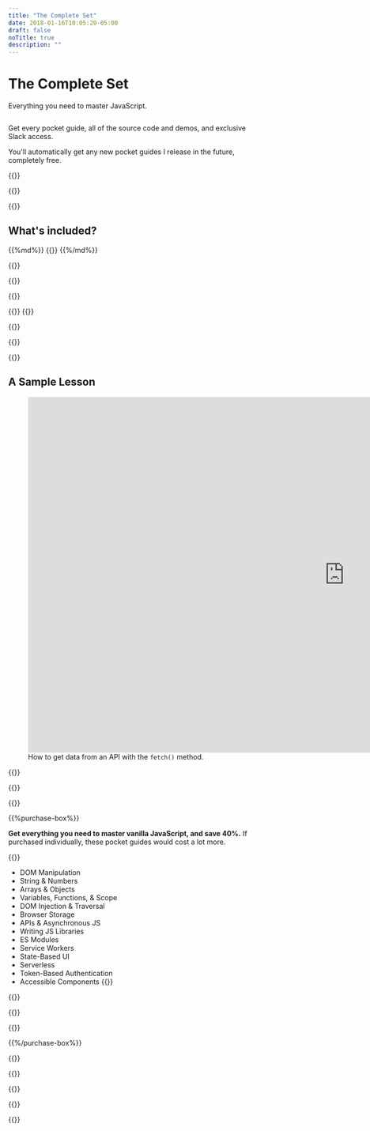 ```yaml
---
title: "The Complete Set"
date: 2018-01-16T10:05:20-05:00
draft: false
noTitle: true
description: ""
---
```


<h1 class="no-padding-top no-margin-bottom h5 text-sans">The Complete Set</h1>
<p><span class="text-xlarge text-serif">Everything you need to master JavaScript.</span></p>

<img class="img-center img-hero" alt="" src="/img/guides/complete-set.png">

<span class="text-large">Get every pocket guide, all of the source code and demos, and exclusive Slack access.</span>

You'll automatically get any new pocket guides I release in the future, completely&nbsp;free.

{{<cta for="guides-all">}}

<div class="padding-bottom-small">{{<pricing-link>}}</div>

{{<used-by>}}

## What's included?

<div class="list-spaced-small">
{{%md%}}
{{<product-list package="complete">}}
{{%/md%}}
</div>

{{<formats>}}

{{<testimonial-group group="learn">}}

{{<bonuses bundle="true">}}

{{<cta for="bonuses-guides">}}
{{<cta for="bonuses-list">}}

{{<pricing-link>}}

{{<testimonial-group group="slack">}}

{{<skills>}}

## A Sample Lesson

<figure>
	<iframe class="no-margin-bottom" src="https://player.vimeo.com/video/531873765?badge=0&amp;autopause=0&amp;player_id=0&amp;app_id=58479" width="1280" height="720" frameborder="0" allow="autoplay; fullscreen; picture-in-picture" allowfullscreen></iframe>
	<figcaption>How to get data from an API with the <code>fetch()</code> method.</figcaption>
</figure>

{{<sample>}}

{{<money-back>}}

{{<cta for="bio">}}

{{%purchase-box%}}

**Get everything you need to master vanilla JavaScript, and save 40%.** If purchased individually, these pocket guides would cost a lot more.

{{<purchase-summary bundle="true">}}
- DOM Manipulation
- String & Numbers
- Arrays & Objects
- Variables, Functions, & Scope
- DOM Injection & Traversal
- Browser Storage
- APIs & Asynchronous JS
- Writing JS Libraries
- ES Modules
- Service Workers
- State-Based UI
- Serverless
- Token-Based Authentication
- Accessible Components
{{</purchase-summary>}}

{{<cta for="guide-buy">}}

{{<purchase-link bundle="complete" product="complete">}}

{{<sales-numbers>}}

{{%/purchase-box%}}

{{<testimonial-group group="purchase">}}

{{<faq>}}

{{<pricing-link>}}

{{<testimonial-group group="faq">}}

{{<not-ready-yet>}}